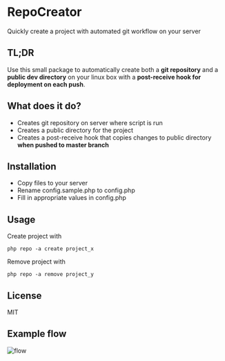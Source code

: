 RepoCreator
=========

Quickly create a project with automated git workflow on your server

TL;DR
-----------

Use this small package to automatically create both a **git repository** and a **public dev directory** on your linux box with a **post-receive hook for deployment on each push**.

What does it do?
-----------

* Creates git repository on server where script is run
* Creates a public directory for the project
* Creates a post-receive hook that copies changes to public directory **when pushed to master branch**

Installation
--------------

* Copy files to your server
* Rename config.sample.php to config.php
* Fill in appropriate values in config.php

Usage
--------------
Create project with
```
php repo -a create project_x
```

Remove project with
```
php repo -a remove project_y
```

License
----

MIT

Example flow
----

![flow](http://i.imgur.com/2rBzKb8.png "Flow")